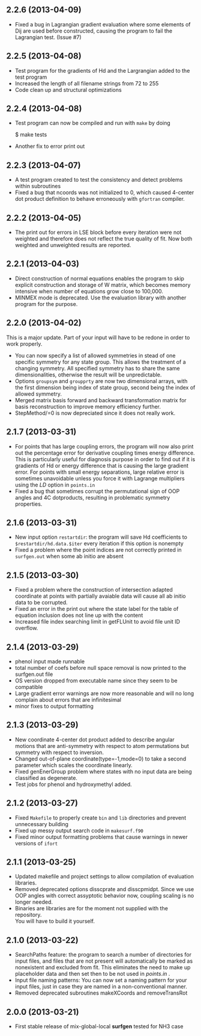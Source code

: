 ## 2.2.6 (2013-04-09)

* Fixed a bug in Lagrangian gradient evaluation where some elements of Dij are used before constructed, causing the program to
fail the Lagrangian test.  (Issue #7)

## 2.2.5 (2013-04-08)

* Test program for the gradients of Hd and the Largrangian added to the test program
* Increased the length of all filename strings from 72 to 255
* Code clean up and structural optimizations

## 2.2.4 (2013-04-08)

* Test program can now be compiled and run with `make` by doing

    $ make tests

* Another fix to error print out

## 2.2.3 (2013-04-07)

* A test program created to test the consistency and detect problems within subroutines
* Fixed a bug that ncoords was not initialized to 0, which caused 4-center dot product
 definition to behave erroneously with `gfortran` compiler.

## 2.2.2 (2013-04-05)

* The print out for errors in LSE block before every iteration were not weighted and therefore does not reflect the true quality of
fit.  Now both weighted and unweighted results are reported.   

## 2.2.1 (2013-04-03)

* Direct construction of normal equations enables the program to skip explicit construction and storage of W matrix, which becomes
memory intensive when number of equations grow close to 100,000.  
* MINMEX mode is deprecated.  Use the evaluation library with another program for the purpose.

## 2.2.0 (2013-04-02)  

This is a major update.  Part of your input will have to be redone in order to work properly.
* You can now specify a list of allowed symmetries in stead of one specific symmetry for any state group.  This allows the treatment 
of a changing symmetry.  All specified symmetry has to share the same dimensionalities, otherwise the result will be unpredictable.
* Options `groupsym` and `groupprty` are now two dimensional arrays, with the first dimension being index of state group, second 
being the index of allowed symmetry.   
* Merged matrix basis forward and backward transformation matrix for basis reconstruction to improve memory efficiency further.
* StepMethod/=0 is now depreciated since it does not really work.

## 2.1.7 (2013-03-31)

* For points that has large coupling errors, the program will now also print out the percentage error for derivative coupling
times energy difference.  This is particularly useful for diagnosis purpose in order to find out if it is gradients of Hd or
energy difference that is causing the large gradient error.   For points with small energy separations, large relative error
is sometimes unavoidable unless you force it with Lagrange multipliers using the *LD* option in `points.in`
* Fixed a bug that sometimes corrupt the permutational sign of OOP angles and 4C dotproducts, resulting in problematic symmetry properties.

## 2.1.6 (2013-03-31)

* New input option `restartdir`:  the program will save Hd coefficients to `$restartdir/hd.data.$iter` every 
iteration if this option is nonempty
* Fixed a problem where the point indices are not correctly printed in `surfgen.out` when some ab initio are absent 

## 2.1.5 (2013-03-30)

* Fixed a problem where the construction of intersection adapted coordinate at points with partially avaiable 
data will cause all ab initio data to be corrupted.
* Fixed an error in the print out where the state label for the table of equation inclusion does not line up
with the content 
* Increased file index searching limit in getFLUnit to avoid file unit ID overflow.

## 2.1.4 (2013-03-29)

* phenol input made runnable
* total number of coefs before null space removal is now printed to the surfgen.out file
* OS version dropped from executable name since they seem to be compatible
* Large gradient error warnings are now more reasonable and will no long complain about errors that 
are infinitesimal
* minor fixes to output formatting

## 2.1.3 (2013-03-29)

* New coordinate 4-center dot product added to describe angular motions that are anti-symmetry with respect to 
atom permutations but symmetry with respect to inversion.
* Changed out-of-plane coordinate(type=-1,mode=0) to take a second parameter which scales the coordinate linearly.
* Fixed genEnerGroup problem where states with no input data are being classified as degenerate.
* Test jobs for phenol and hydroxymethyl added.

## 2.1.2 (2013-03-27)

* Fixed `Makefile` to properly create `bin` and `lib` directories and prevent unnecessary building
* Fixed up messy output search code in `makesurf.f90`
* Fixed minor output formatting problems that cause warnings in newer versions of `ifort`

## 2.1.1 (2013-03-25)

* Updated makefile and project settings to allow compilation of evaluation libraries.
* Removed deprecated options disscprate and disscpmidpt.  Since we use OOP angles
with correct assyptotic behavior now, coupling scaling is no longer needed.
* Binaries are libraries are for the moment not supplied with the repository.  
You will have to build it yourself.

## 2.1.0 (2013-03-22)

* SearchPaths feature: the program to search a number of directories for
input files, and files that are not present will automatically be marked
as nonexistent and excluded from fit.  This eliminates the need to make 
up placeholder data and then set then to be not used in _points.in_ .
* Input file naming patterns: You can now set a naming pattern for your input
files, just in case they are named in a non-conventional manner.
* Removed deprecated subroutines makeXCoords and removeTransRot

## 2.0.0 (2013-03-21)

* First stable release of mix-global-local **surfgen** tested for NH3 case
